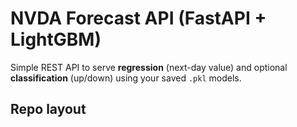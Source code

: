 # NVDA Forecast API (FastAPI + LightGBM)

Simple REST API to serve **regression** (next-day value) and optional **classification** (up/down) using your saved `.pkl` models.

## Repo layout
